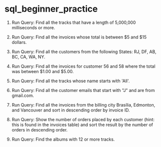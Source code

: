 # sql_beginner_practice

1. Run Query: Find all the tracks that have a length of 5,000,000 milliseconds or more.

2. Run Query: Find all the invoices whose total is between $5 and $15 dollars.

3. Run Query: Find all the customers from the following States: RJ, DF, AB, BC, CA, WA, NY.

4. Run Query: Find all the invoices for customer 56 and 58 where the total was between $1.00 and $5.00.

5. Run Query: Find all the tracks whose name starts with 'All'.

6. Run Query: Find all the customer emails that start with "J" and are from gmail.com.

7. Run Query: Find all the invoices from the billing city Brasília, Edmonton, and Vancouver and sort in descending order by invoice ID.

8. Run Query: Show the number of orders placed by each customer (hint: this is found in the invoices table) and sort the result by the number of orders in descending order.

9. Run Query: Find the albums with 12 or more tracks.

